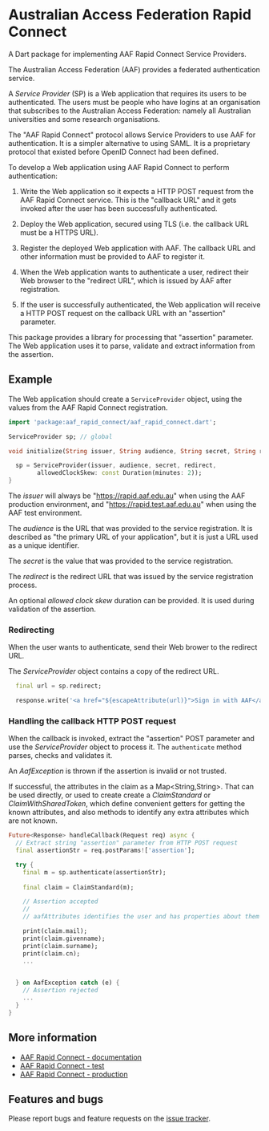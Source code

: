 # Australian Access Federation Rapid Connect

A Dart package for implementing AAF Rapid Connect Service Providers.

The Australian Access Federation (AAF) provides a federated
authentication service.

A _Service Provider_ (SP) is a Web application that requires its users
to be authenticated. The users must be people who have logins at an
organisation that subscribes to the Australian Access Federation:
namely all Australian universities and some research organisations.

The "AAF Rapid Connect" protocol allows Service Providers to use AAF
for authentication. It is a simpler alternative to using SAML. It is a
proprietary protocol that existed before OpenID Connect had been
defined.

To develop a Web application using AAF Rapid Connect to perform
authentication:

1. Write the Web application so it expects a HTTP POST request from
   the AAF Rapid Connect service. This is the "callback URL" and it
   gets invoked after the user has been successfully authenticated.

2. Deploy the Web application, secured using TLS (i.e. the callback
   URL must be a HTTPS URL).

3. Register the deployed Web application with AAF.  The callback URL
   and other information must be provided to AAF to register it.

4. When the Web application wants to authenticate a user, redirect
   their Web browser to the "redirect URL", which is issued by AAF
   after registration.

5. If the user is successfully authenticated, the Web application will
   receive a HTTP POST request on the callback URL with an "assertion"
   parameter.

This package provides a library for processing that "assertion"
parameter.  The Web application uses it to parse, validate and extract
information from the assertion.


## Example

The Web application should create a `ServiceProvider` object, using
the values from the AAF Rapid Connect registration.

```dart
import 'package:aaf_rapid_connect/aaf_rapid_connect.dart';

ServiceProvider sp; // global

void initialize(String issuer, String audience, String secret, String redirect) {

  sp = ServiceProvider(issuer, audience, secret, redirect,
        allowedClockSkew: const Duration(minutes: 2));
}

```

The _issuer_ will always be "https://rapid.aaf.edu.au" when using the
AAF production environment, and "https://rapid.test.aaf.edu.au" when
using the AAF test environment.

The _audience_ is the URL that was provided to the service
registration. It is described as "the primary URL of your
application", but it is just a URL used as a unique identifier.

The _secret_ is the value that was provided to the service
registration.

The _redirect_ is the redirect URL that was issued by the service
registration process.

An optional _allowed clock skew_ duration can be provided. It is used
during validation of the assertion.

### Redirecting

When the user wants to authenticate, send their Web brower to the
redirect URL.

The _ServiceProvider_ object contains a copy of the redirect URL.

```dart
  final url = sp.redirect;

  response.write('<a href="${escapeAttribute(url)}">Sign in with AAF</a>');
```

### Handling the callback HTTP POST request

When the callback is invoked, extract the "assertion" POST parameter
and use the _ServiceProvider_ object to process it. The `authenticate`
method parses, checks and validates it.

An _AafException_ is thrown if the assertion is invalid or not
trusted.

If successful, the attributes in the claim as a Map<String,String>.
That can be used directly, or used to create create a _ClaimStandard_
or _ClaimWithSharedToken_, which define convenient getters for getting
the known attributes, and also methods to identify any extra
attributes which are not known.

```dart
Future<Response> handleCallback(Request req) async {
  // Extract string "assertion" parameter from HTTP POST request
  final assertionStr = req.postParams!['assertion'];

  try {
    final m = sp.authenticate(assertionStr);
    
    final claim = ClaimStandard(m);

    // Assertion accepted
    //
    // aafAttributes identifies the user and has properties about them

    print(claim.mail);
    print(claim.givenname);
    print(claim.surname);
    print(claim.cn);
    ...
    

  } on AafException catch (e) {
    // Assertion rejected
    ...
  }
}
```



## More information

* [AAF Rapid Connect - documentation](https://rapid.test.aaf.edu.au/developers)
* [AAF Rapid Connect - test](https://rapid.test.aaf.edu.au/)
* [AAF Rapid Connect - production](https://rapid.aaf.edu.au/)

## Features and bugs

Please report bugs and feature requests on the [issue
tracker](https://github.com/qcif/aaf_rapid_connect/issues).

